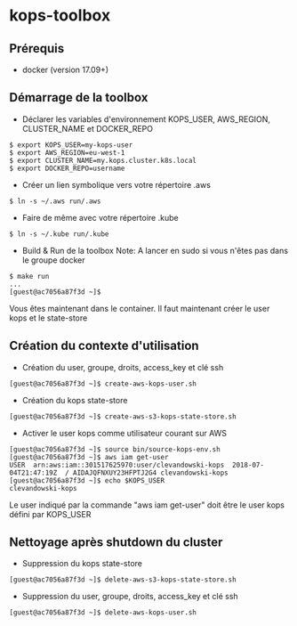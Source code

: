 # kops-toolbox

## Prérequis

* docker (version 17.09+)

## Démarrage de la toolbox

* Déclarer les variables d'environnement KOPS_USER, AWS_REGION, CLUSTER_NAME et DOCKER_REPO
```
$ export KOPS_USER=my-kops-user
$ export AWS_REGION=eu-west-1
$ export CLUSTER_NAME=my.kops.cluster.k8s.local
$ export DOCKER_REPO=username
```

* Créer un lien symbolique vers votre répertoire .aws
```
$ ln -s ~/.aws run/.aws
```

* Faire de même avec votre répertoire .kube
```
$ ln -s ~/.kube run/.kube
```

* Build & Run de la toolbox
Note: A lancer en sudo si vous n'êtes pas dans le groupe docker
```
$ make run
...
[guest@ac7056a87f3d ~]$
```

Vous êtes maintenant dans le container.
Il faut maintenant créer le user kops et le state-store

## Création du contexte d'utilisation

* Création du user, groupe, droits, access_key et clé ssh
```
[guest@ac7056a87f3d ~]$ create-aws-kops-user.sh
```

* Création du kops state-store
```
[guest@ac7056a87f3d ~]$ create-aws-s3-kops-state-store.sh
```

* Activer le user kops comme utilisateur courant sur AWS

```
[guest@ac7056a87f3d ~]$ source bin/source-kops-env.sh
[guest@ac7056a87f3d ~]$ aws iam get-user
USER  arn:aws:iam::301517625970:user/clevandowski-kops  2018-07-04T21:47:19Z  / AIDAJQFNXUY23HFPTJ2G4 clevandowski-kops
[guest@ac7056a87f3d ~]$ echo $KOPS_USER 
clevandowski-kops
```
Le user indiqué par la commande "aws iam get-user" doit être le user kops défini par KOPS_USER

## Nettoyage après shutdown du cluster

* Suppression du kops state-store
```
[guest@ac7056a87f3d ~]$ delete-aws-s3-kops-state-store.sh
```

* Suppression du user, groupe, droits, access_key et clé ssh
```
[guest@ac7056a87f3d ~]$ delete-aws-kops-user.sh
```

